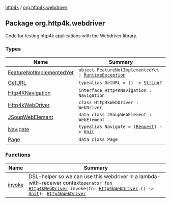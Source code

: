[http4k](../index.md) / [org.http4k.webdriver](./index.md)

## Package org.http4k.webdriver

Code for testing http4k applications with the Webdriver library.

### Types

| Name | Summary |
|---|---|
| [FeatureNotImplementedYet](-feature-not-implemented-yet.md) | `object FeatureNotImplementedYet : `[`RuntimeException`](https://kotlinlang.org/api/latest/jvm/stdlib/kotlin/-runtime-exception/index.html) |
| [GetURL](-get-u-r-l.md) | `typealias GetURL = () -> `[`String`](https://kotlinlang.org/api/latest/jvm/stdlib/kotlin/-string/index.html)`?` |
| [Http4KNavigation](-http4-k-navigation/index.md) | `interface Http4KNavigation : Navigation` |
| [Http4kWebDriver](-http4k-web-driver/index.md) | `class Http4kWebDriver : WebDriver` |
| [JSoupWebElement](-j-soup-web-element/index.md) | `data class JSoupWebElement : WebElement` |
| [Navigate](-navigate.md) | `typealias Navigate = (`[`Request`](../org.http4k.core/-request/index.md)`) -> `[`Unit`](https://kotlinlang.org/api/latest/jvm/stdlib/kotlin/-unit/index.html) |
| [Page](-page/index.md) | `data class Page` |

### Functions

| Name | Summary |
|---|---|
| [invoke](invoke.md) | DSL-helper so we can use this webdriver in a lambda-with-receiver context`operator fun `[`Http4kWebDriver`](-http4k-web-driver/index.md)`.invoke(fn: `[`Http4kWebDriver`](-http4k-web-driver/index.md)`.() -> `[`Unit`](https://kotlinlang.org/api/latest/jvm/stdlib/kotlin/-unit/index.html)`): `[`Http4kWebDriver`](-http4k-web-driver/index.md) |

